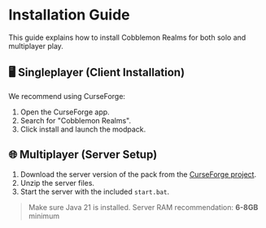 # Installation Guide

This guide explains how to install Cobblemon Realms for both solo and multiplayer play.

## 🖥️ Singleplayer (Client Installation)

We recommend using CurseForge:

1. Open the CurseForge app.
2. Search for "Cobblemon Realms".
3. Click install and launch the modpack.

## 🌐 Multiplayer (Server Setup)

1. Download the server version of the pack from the [CurseForge project]([https://www.curseforge.com/minecraft/modpacks/](https://www.curseforge.com/minecraft/modpacks/cobblemon-realms/files/all?page=1&pageSize=20)).
2. Unzip the server files.
3. Start the server with the included `start.bat`.

> Make sure Java 21 is installed. Server RAM recommendation: **6-8GB** minimum
